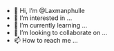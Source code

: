 - 👋 Hi, I’m @Laxmanphulle
- 👀 I’m interested in ...
- 🌱 I’m currently learning ...
- 💞️ I’m looking to collaborate on ...
- 📫 How to reach me ...

<!---
Laxmanphulle/Laxmanphulle is a ✨ special ✨ repository because its `README.md` (this file) appears on your GitHub profile.
You can click the Preview link to take a look at your changes.
--->
